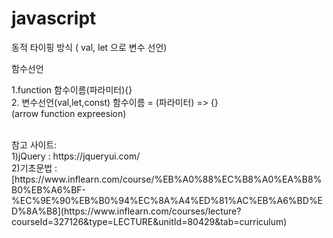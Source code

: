 # javascript

동적 타이핑 방식 ( val, let 으로 변수 선언) <br>

함수선언

1.function 함수이름(파라미터){}  <br>
2. 변수선언(val,let,const) 함수이름 = (파라미터) => {} <br>
(arrow function expreesion) <br>


<br>
참고 사이트: <br>
1)jQuery : https://jqueryui.com/ <br>
2)기초문법 : [https://www.inflearn.com/course/%EB%A0%88%EC%B8%A0%EA%B8%B0%EB%A6%BF-%EC%9E%90%EB%B0%94%EC%8A%A4%ED%81%AC%EB%A6%BD%ED%8A%B8](https://www.inflearn.com/courses/lecture?courseId=327126&type=LECTURE&unitId=80429&tab=curriculum) <br>
<br>


